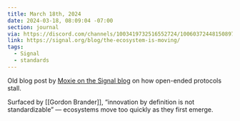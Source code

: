 ```yaml
---
title: March 18th, 2024
date: 2024-03-18, 08:09:04 -07:00
section: journal
via: https://discord.com/channels/1003419732516552724/1006037244815089715/1219296020119421089
link: https://signal.org/blog/the-ecosystem-is-moving/
tags:
  - Signal
  - standards
---
```

Old blog post by [Moxie on the Signal blog](https://signal.org/blog/the-ecosystem-is-moving/) on how open-ended protocols stall.

Surfaced by [[Gordon Brander]], “innovation by definition is not standardizable” — ecosystems move too quickly as they first emerge. 